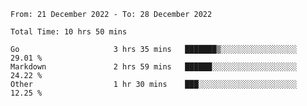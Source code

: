 <!--START_SECTION:waka-->

```text
From: 21 December 2022 - To: 28 December 2022

Total Time: 10 hrs 50 mins

Go                     3 hrs 35 mins   ███████▒░░░░░░░░░░░░░░░░░   29.01 %
Markdown               2 hrs 59 mins   ██████░░░░░░░░░░░░░░░░░░░   24.22 %
Other                  1 hr 30 mins    ███░░░░░░░░░░░░░░░░░░░░░░   12.25 %
```

<!--END_SECTION:waka-->
